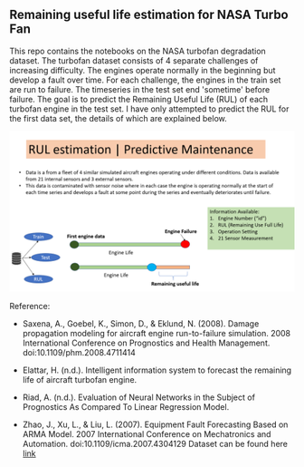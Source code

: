 ## Remaining useful life estimation for NASA Turbo Fan
This repo contains the notebooks on the NASA turbofan degradation dataset. The turbofan dataset consists of 4 separate challenges of increasing difficulty. The engines operate normally in the beginning but develop a fault over time. For each challenge, the engines in the train set are run to failure. The timeseries in the test set end 'sometime' before failure. The goal is to predict the Remaining Useful Life (RUL) of each turbofan engine in the test set. 
I have only attempted to predict the RUL for the first data set, the details of which are explained below.



![alt text](https://github.com/rajuzumaki2207/Time_series_Sequence/blob/main/RUL_TurboFan/Capture.PNG)

Reference:
- Saxena, A., Goebel, K., Simon, D., & Eklund, N. (2008). Damage propagation modeling for aircraft engine run-to-failure simulation. 2008 International Conference on Prognostics and Health Management. doi:10.1109/phm.2008.4711414

- Elattar, H. (n.d.). Intelligent information system to forecast the remaining life of aircraft turbofan engine.

- Riad, A. (n.d.). Evaluation of Neural Networks in the Subject of Prognostics As Compared To Linear Regression Model.

- Zhao, J., Xu, L., & Liu, L. (2007). Equipment Fault Forecasting Based on ARMA Model. 2007 International Conference on Mechatronics and Automation. doi:10.1109/icma.2007.4304129
Dataset can be found here [link](https://ti.arc.nasa.gov/tech/dash/groups/pcoe/prognostic-data-repository/)
